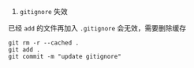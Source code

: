 1. `gitignore` 失效

已经 `add` 的文件再加入 `.gitignore` 会无效，需要删除缓存

```
git rm -r --cached .  
git add .
git commit -m "update gitignore"
```
